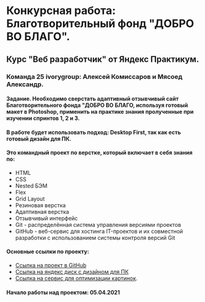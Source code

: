# Конкурсная работа: Благотворительный фонд "ДОБРО ВО БЛАГО".

## Курс "Веб разработчик" от Яндекс Практикум.

### Команда 25 ivorygroup: Алексей Комиссаров и Мясоед Александр.

#### Задание. Необходимо сверстать адаптивный отзывчивый сайт Благотворительного фонда "ДОБРО ВО БЛАГО, используя готовый макет в Photoshop, применить на практике знания пролученные при изучении спринтов 1, 2 и 3.

#### В работе будет использовать подход: Desktop First, так как есть готовый дизайн для ПК.

#### Это командный проект по верстке, который включает в себя знания по:
* HTML
* CSS
* Nested БЭМ
* Flex
* Grid Layout
* Резиновая верстка
* Адаптивная верстка
* Отзывчивый интерфейс
* Git - распределённая система управления версиями проектов
* GitHub - веб-сервис для хостинга IT-проектов и их совместной разработки с использованием системы контроля версий Git

#### Основные ссылки по проекту:
* [Ссылка на проект в GitHub](https://github.com/myasoedas/dvbfond.ru)
* [Ссылка на яндекс диск с дизайном для ПК](https://yadi.sk/d/AcrIsGBj2i6pAg)
* [Ссылка на сервис для оптимизации картинок](https://tinypng.com/).

#### Начало работы над проектом: 05.04.2021
